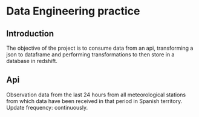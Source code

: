 # Data Engineering practice

## Introduction 
The objective of the project is to consume data from an api, transforming a json to dataframe and performing transformations to then store in a database in redshift. 

## Api 
Observation data from the last 24 hours from all meteorological stations from which data have been received in that period in Spanish territory.
Update frequency: continuously.


